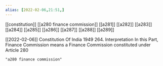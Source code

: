 ```yaml
---
alias: [2022-02-06,21:51,]
---
```

[[constitution]] [[a280 finance commission]] [[a281]] [[a282]] [[a283]] [[a284]] [[a285]] [[a286]] [[a287]] [[a288]] [[a289]]

[[2022-02-06]]
Constitution Of India 1949
264. Interpretation In this Part, Finance Commission means a Finance Commission constituted under Article 280
```query 2022-03-19 18:11
"a280 finance commission"
```
